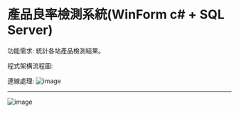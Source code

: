 # 產品良率檢測系統(WinForm c# + SQL Server)

功能需求: 統計各站產品檢測結果。

程式架構流程圖:

連線處理:
![image](https://github.com/ChiuKuanWei/Project_1/assets/106484972/f934a630-9e5f-4d51-86c5-62759acad2db)


----------------------------------------------------------------------------------------------------------------------------------------------

![image](https://github.com/ChiuKuanWei/Product_Yield_Detection_System/assets/106484972/5517d4bc-2124-439c-a3ea-d4329c8fca2d)

